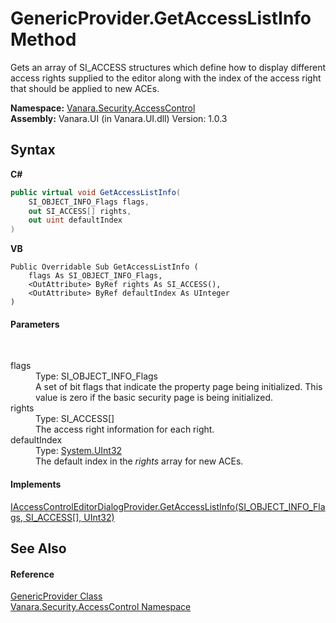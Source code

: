 # GenericProvider.GetAccessListInfo Method 
 

Gets an array of SI_ACCESS structures which define how to display different access rights supplied to the editor along with the index of the access right that should be applied to new ACEs.

**Namespace:**&nbsp;<a href="62a937f8-234b-6e15-2f22-272a8ae206a7">Vanara.Security.AccessControl</a><br />**Assembly:**&nbsp;Vanara.UI (in Vanara.UI.dll) Version: 1.0.3

## Syntax

**C#**<br />
``` C#
public virtual void GetAccessListInfo(
	SI_OBJECT_INFO_Flags flags,
	out SI_ACCESS[] rights,
	out uint defaultIndex
)
```

**VB**<br />
``` VB
Public Overridable Sub GetAccessListInfo ( 
	flags As SI_OBJECT_INFO_Flags,
	<OutAttribute> ByRef rights As SI_ACCESS(),
	<OutAttribute> ByRef defaultIndex As UInteger
)
```


#### Parameters
&nbsp;<dl><dt>flags</dt><dd>Type: SI_OBJECT_INFO_Flags<br />A set of bit flags that indicate the property page being initialized. This value is zero if the basic security page is being initialized.</dd><dt>rights</dt><dd>Type: SI_ACCESS[]<br />The access right information for each right.</dd><dt>defaultIndex</dt><dd>Type: <a href="http://msdn2.microsoft.com/en-us/library/ctys3981" target="_blank">System.UInt32</a><br />The default index in the *rights* array for new ACEs.</dd></dl>

#### Implements
<a href="e4e095b4-92c5-6e0d-33b0-e7570d6ce232">IAccessControlEditorDialogProvider.GetAccessListInfo(SI_OBJECT_INFO_Flags, SI_ACCESS[], UInt32)</a><br />

## See Also


#### Reference
<a href="b8d8d51e-378b-9b9d-583d-4216609b4738">GenericProvider Class</a><br /><a href="62a937f8-234b-6e15-2f22-272a8ae206a7">Vanara.Security.AccessControl Namespace</a><br />